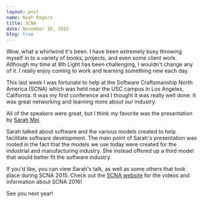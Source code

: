 ```yaml
---
layout: post
name: Noah Rogers
title: SCNA
date: November 10, 2015
blog: true
---
```


Wow, what a whirlwind it's been. I have been extremely busy throwing myself in to a variety of books, projects, and even some client work. Although my time at 8th Light has been challenging, I wouldn't change any of it. I really enjoy coming to work and learning something new each day.

This last week I was fortunate to help at the Software Craftsmanship North America (SCNA) which was held near the USC campus in Los Angeles, California. It was my first conference and I thought it was really well done. It was great networking and learning more about our industry.

All of the speakers were great, but I think my favorite was the presentation by [Sarah Mei](https://twitter.com/sarahmei).

Sarah talked about software and the various models created to help facilitate software development. The main point of Sarah's presentation was rooted in the fact that the models we use today were created for the industrial and manufacturing industry. She instead offered up a third model that would better fit the software industry.

If you'd like, you can view Sarah's talk, as well as some others that took place during SCNA 2015. Check out the [SCNA website](http://scna2015.softwarecraftsmanship.com/) for the videos and information about SCNA 2016!

See you next year!
